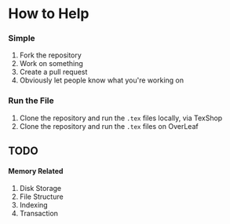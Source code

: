 # How to Help

### Simple
1) Fork the repository
2) Work on something
3) Create a pull request
4) Obviously let people know what you're working on

### Run the File

1) Clone the repository and run the `.tex` files locally, via TexShop
2) Clone the repository and run the `.tex` files on OverLeaf

## TODO

#### Memory Related
1) Disk Storage
2) File Structure
3) Indexing
4) Transaction
